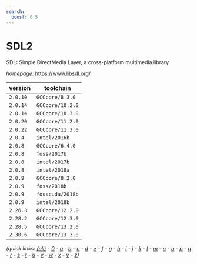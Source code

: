 ```yaml
---
search:
  boost: 0.5
---
```

# SDL2

SDL: Simple DirectMedia Layer, a cross-platform multimedia library

*homepage*: <https://www.libsdl.org/>

version | toolchain
--------|----------
``2.0.10`` | ``GCCcore/8.3.0``
``2.0.14`` | ``GCCcore/10.2.0``
``2.0.14`` | ``GCCcore/10.3.0``
``2.0.20`` | ``GCCcore/11.2.0``
``2.0.22`` | ``GCCcore/11.3.0``
``2.0.4`` | ``intel/2016b``
``2.0.8`` | ``GCCcore/6.4.0``
``2.0.8`` | ``foss/2017b``
``2.0.8`` | ``intel/2017b``
``2.0.8`` | ``intel/2018a``
``2.0.9`` | ``GCCcore/8.2.0``
``2.0.9`` | ``foss/2018b``
``2.0.9`` | ``fosscuda/2018b``
``2.0.9`` | ``intel/2018b``
``2.26.3`` | ``GCCcore/12.2.0``
``2.28.2`` | ``GCCcore/12.3.0``
``2.28.5`` | ``GCCcore/13.2.0``
``2.30.6`` | ``GCCcore/13.3.0``


*(quick links: [(all)](../index.md) - [0](../0/index.md) - [a](../a/index.md) - [b](../b/index.md) - [c](../c/index.md) - [d](../d/index.md) - [e](../e/index.md) - [f](../f/index.md) - [g](../g/index.md) - [h](../h/index.md) - [i](../i/index.md) - [j](../j/index.md) - [k](../k/index.md) - [l](../l/index.md) - [m](../m/index.md) - [n](../n/index.md) - [o](../o/index.md) - [p](../p/index.md) - [q](../q/index.md) - [r](../r/index.md) - [s](../s/index.md) - [t](../t/index.md) - [u](../u/index.md) - [v](../v/index.md) - [w](../w/index.md) - [x](../x/index.md) - [y](../y/index.md) - [z](../z/index.md))*

